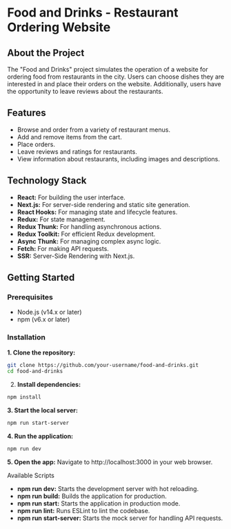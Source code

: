 # Food and Drinks - Restaurant Ordering Website

## About the Project

The "Food and Drinks" project simulates the operation of a website for ordering food from restaurants in the city. Users can choose dishes they are interested in and place their orders on the website. Additionally, users have the opportunity to leave reviews about the restaurants.

## Features

- Browse and order from a variety of restaurant menus.
- Add and remove items from the cart.
- Place orders.
- Leave reviews and ratings for restaurants.
- View information about restaurants, including images and descriptions.

## Technology Stack

- **React:** For building the user interface.
- **Next.js:** For server-side rendering and static site generation.
- **React Hooks:** For managing state and lifecycle features.
- **Redux:** For state management.
- **Redux Thunk:** For handling asynchronous actions.
- **Redux Toolkit:** For efficient Redux development.
- **Async Thunk:** For managing complex async logic.
- **Fetch:** For making API requests.
- **SSR:** Server-Side Rendering with Next.js.

## Getting Started

### Prerequisites

- Node.js (v14.x or later)
- npm (v6.x or later)

### Installation

**1. Clone the repository:**

```sh
git clone https://github.com/your-username/food-and-drinks.git
cd food-and-drinks
```

2. **Install dependencies:**

```sh
npm install
```

**3. Start the local server:**

```sh
npm run start-server
```

**4. Run the application:**

```sh
npm run dev
```

**5. Open the app:**
Navigate to http://localhost:3000 in your web browser.

Available Scripts
- **npm run dev:** Starts the development server with hot reloading.
- **npm run build:** Builds the application for production.
- **npm run start:** Starts the application in production mode.
- **npm run lint:** Runs ESLint to lint the codebase.
- **npm run start-server:** Starts the mock server for handling API requests.
